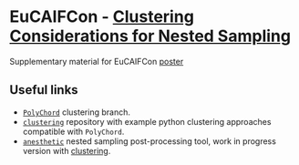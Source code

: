 # EuCAIFCon - [Clustering Considerations for Nested Sampling](https://indico.nikhef.nl/event/4875/contributions/20408/)
Supplementary material for EuCAIFCon [poster](poster.pdf)

## Useful links

- [`PolyChord`](https://github.com/AdamOrmondroyd/PolyChordLite/tree/cluster_tree) clustering branch.
- [`clustering`](https://github.com/adamormondroyd/clustering) repository with example python clustering approaches compatible with `PolyChord`.
- [`anesthetic`](https://github.com/handley-lab/anesthetic) nested sampling post-processing tool, work in progress version with [clustering](https://github.com/AdamOrmondroyd/anesthetic/tree/clustering).
